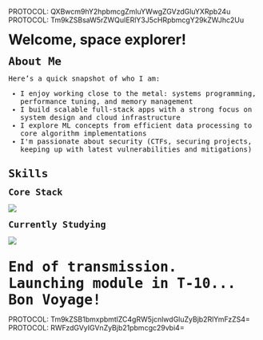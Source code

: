 PROTOCOL: QXBwcm9hY2hpbmcgZmluYWwgZGVzdGluYXRpb24u  
PROTOCOL: Tm9kZSBsaW5rZWQuIERlY3J5cHRpbmcgY29kZWJhc2Uu

<p><strong style="font-size: 28px">Welcome, space explorer!</strong></p>

<p><strong style="font-size: 22px; font-family: monospace;">About Me</strong></p>

<p style="font-family: monospace;">
Here’s a quick snapshot of who I am:
</p>

<ul style="font-family: monospace;">
<li>I enjoy working close to the metal: systems programming, performance tuning, and memory management</li>
<li>I build scalable full-stack apps with a strong focus on system design and cloud infrastructure</li>
<li>I explore ML concepts from efficient data processing to core algorithm implementations</li>
<li>I'm passionate about security (CTFs, securing projects, keeping up with latest vulnerabilities and mitigations)</li>
</ul>

<p style="margin-top: 28px;"><strong style="font-size: 22px; font-family: monospace;">Skills</strong></p>

<p><strong style="font-size: 18px; font-family: monospace;">Core Stack</strong></p>

<p>
  <a href="https://skillicons.dev">
    <img src="https://skillicons.dev/icons?i=python,c,cpp,js,ts,swift,java,kotlin,bash,pytorch,tensorflow,linux,react,angular,nodejs,express,flask,firebase,aws,git,docker,githubactions,postgres,nginx" />
  </a>
</p>

<p><strong style="font-size: 18px; font-family: monospace;">Currently Studying</strong></p>

<p>
  <a href="https://skillicons.dev">
    <img src="https://skillicons.dev/icons?i=neovim,next,go" />
  </a>
</p>

<p style="margin-top: 28px;"><strong style="font-size: 28px; font-family: monospace;">End of transmission. Launching module in T-10... Bon Voyage!</strong></p>

PROTOCOL: Tm9kZSB1bmxpbmtlZC4gRW5jcnlwdGluZyBjb2RlYmFzZS4=  
PROTOCOL: RWFzdGVyIGVnZyBjb21pbmcgc29vbi4=
